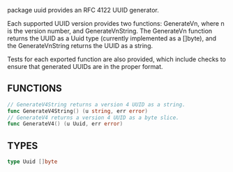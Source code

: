 package uuid provides an RFC 4122 UUID generator.

Each supported UUID version provides two functions: GenerateVn, where n
is the version number, and GenerateVnString. The GenerateVn function
returns the UUID as a Uuid type (currently implemented as a []byte), and
the GenerateVnString returns the UUID as a string.

Tests for each exported function are also provided, which include checks
to ensure that generated UUIDs are in the proper format.

## FUNCTIONS
```go
// GenerateV4String returns a version 4 UUID as a string.
func GenerateV4String() (u string, err error)
// GenerateV4 returns a version 4 UUID as a byte slice.
func GenerateV4() (u Uuid, err error)
```

## TYPES
```go
type Uuid []byte
```
